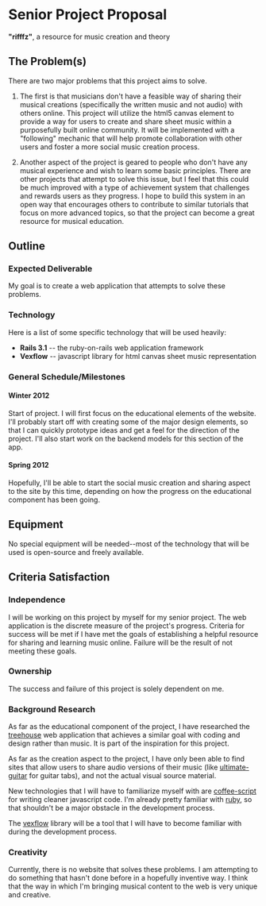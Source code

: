 # Senior Project Proposal

**"rifffz"**, a resource for music creation and theory

## The Problem(s)

There are two major problems that this project aims to solve.

1. The first is that musicians don't have a feasible way of sharing their musical creations (specifically the written music and not audio) with others online. This project will utilize the html5 canvas element to provide a way for users to create and share sheet music within a purposefully built online community. It will be implemented with a "following" mechanic that will help promote collaboration with other users and foster a more social music creation process.

2. Another aspect of the project is geared to people who don't have any musical experience and wish to learn some basic principles. There are other projects that attempt to solve this issue, but I feel that this could be much improved with a type of achievement system that challenges and rewards users as they progress. I hope to build this system in an open way that encourages others to contribute to similar tutorials that focus on more advanced topics, so that the project can become a great resource for musical education.

## Outline

### Expected Deliverable

My goal is to create a web application that attempts to solve these problems.

### Technology

Here is a list of some specific technology that will be used heavily:

* **Rails 3.1** -- the ruby-on-rails web application framework
* **Vexflow** -- javascript library for html canvas sheet music representation

### General Schedule/Milestones

#### Winter 2012

Start of project. I will first focus on the educational elements of the website. I'll probably start off with creating some of the major design elements, so that I can quickly prototype ideas and get a feel for the direction of the project. I'll also start work on the backend models for this section of the app.

#### Spring 2012

Hopefully, I'll be able to start the social music creation and sharing aspect to the site by this time, depending on how the progress on the educational component has been going.

## Equipment

No special equipment will be needed--most of the technology that will be used is open-source and freely available.

## Criteria Satisfaction

### Independence

I will be working on this project by myself for my senior project. The web application is the discrete measure of the project's progress. Criteria for success will be met if I have met the goals of establishing a helpful resource for sharing and learning music online. Failure will be the result of not meeting these goals.

### Ownership

The success and failure of this project is solely dependent on me.

### Background Research

As far as the educational component of the project, I have researched the [treehouse](http://teamtreehouse.com/) web application that achieves a similar goal with coding and design rather than music. It is part of the inspiration for this project.

As far as the creation aspect to the project, I have only been able to find sites that allow users to share audio versions of their music (like [ultimate-guitar](http://www.ultimate-guitar.com/) for guitar tabs), and not the actual visual source material.

New technologies that I will have to familiarize myself with are [coffee-script](http://jashkenas.github.com/coffee-script/) for writing cleaner javascript code. I'm already pretty familiar with [ruby](http://www.ruby-lang.org/en/), so that shouldn't be a major obstacle in the development process.

The [vexflow](http://vexflow.com/) library will be a tool that I will have to become familiar with during the development process.

### Creativity

Currently, there is no website that solves these problems. I am attempting to do something that hasn't done before in a hopefully inventive way. I think that the way in which I'm bringing musical content to the web is very unique and creative.
